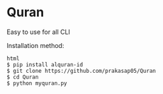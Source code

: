 # Quran
Easy to use for all CLI

Installation method:

```
html
$ pip install alquran-id
$ git clone https://github.com/prakasap05/Quran
$ cd Quran
$ python myquran.py
```
